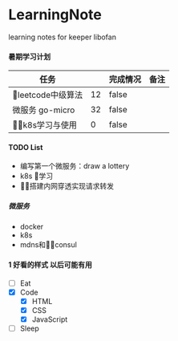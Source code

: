 # LearningNote

learning notes for keeper libofan

#### 暑期学习计划

任务 |  | 完成情况 | 备注
---- | --- | ---  |  ---  |
leetcode中级算法 | 12 | false | 
微服务 go-micro |  32 | false | |
k8s学习与使用 | 0 | false | |


#### TODO List

- 编写第一个微服务：draw a lottery
- k8s 学习
- 搭建内网穿透实现请求转发

##### 微服务

- docker 
- k8s
- mdns和consul


#### 1 好看的样式 以后可能有用
- [ ] Eat
- [x] Code
  - [x] HTML
  - [x] CSS
  - [x] JavaScript
- [ ] Sleep
